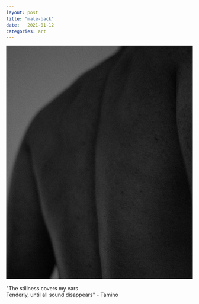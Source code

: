 ```yaml
---
layout: post
title: "male-back"
date:   2021-01-12
categories: art
---
```


![male-back](/img/arts/male-back.jpg)


<span class='image-details'>
"The stillness covers my ears<br/>
Tenderly, until all sound disappears" - Tamino
</span>
